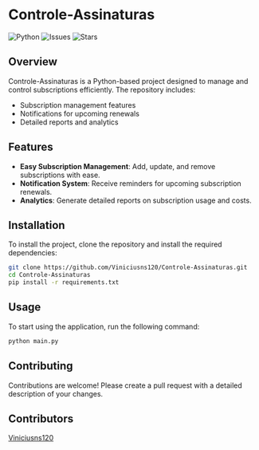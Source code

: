 # Controle-Assinaturas

![Python](https://img.shields.io/badge/Python-3.9-blue)
![Issues](https://img.shields.io/github/issues/Viniciusns120/Controle-Assinaturas)
![Stars](https://img.shields.io/github/stars/Viniciusns120/Controle-Assinaturas)

## Overview

Controle-Assinaturas is a Python-based project designed to manage and control subscriptions efficiently. The repository includes:

- Subscription management features
- Notifications for upcoming renewals
- Detailed reports and analytics

## Features

- **Easy Subscription Management**: Add, update, and remove subscriptions with ease.
- **Notification System**: Receive reminders for upcoming subscription renewals.
- **Analytics**: Generate detailed reports on subscription usage and costs.

## Installation

To install the project, clone the repository and install the required dependencies:

```sh
git clone https://github.com/Viniciusns120/Controle-Assinaturas.git
cd Controle-Assinaturas
pip install -r requirements.txt
```

## Usage

To start using the application, run the following command:

```sh
python main.py
```

## Contributing

Contributions are welcome! Please create a pull request with a detailed description of your changes.


## Contributors

[Viniciusns120](https://github.com/Viniciusns120)
